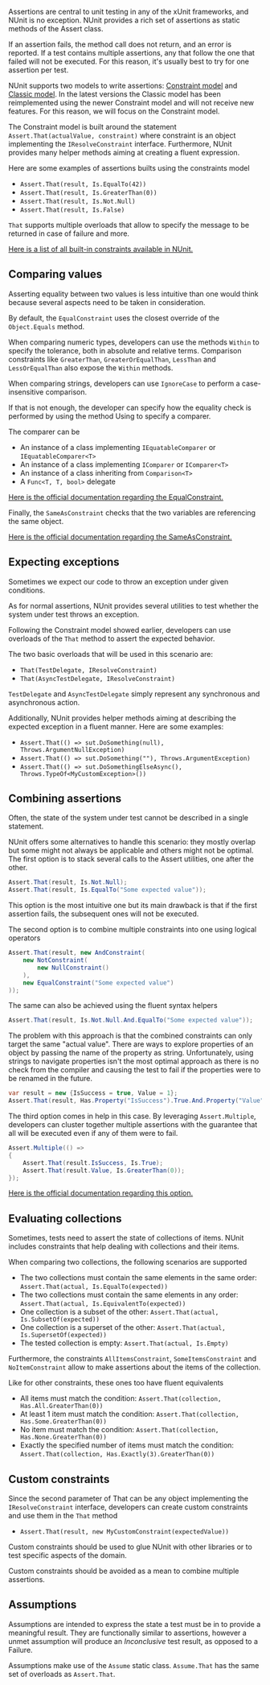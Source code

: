 Assertions are central to unit testing in any of the xUnit frameworks, and NUnit is no exception. NUnit provides a rich set of assertions as static methods of the Assert class.

If an assertion fails, the method call does not return, and an error is reported. If a test contains multiple assertions, any that follow the one that failed will not be executed. For this reason, it's usually best to try for one assertion per test.

NUnit supports two models to write assertions: [Constraint model](https://github.com/nunit/docs/wiki/Constraint-Model) and [Classic model](https://github.com/nunit/docs/wiki/Classic-Model). In the latest versions the Classic model has been reimplemented using the newer Constraint model and will not receive new features. For this reason, we will focus on the Constraint model.

The Constraint model is built around the statement `Assert.That(actualValue, constraint)` where constraint is an object implementing the `IResolveConstraint` interface. Furthermore, NUnit provides many helper methods aiming at creating a fluent expression.

Here are some examples of assertions builts using the constraints model
- `Assert.That(result, Is.EqualTo(42))`
- `Assert.That(result, Is.GreaterThan(0))`
- `Assert.That(result, Is.Not.Null)`
- `Assert.That(result, Is.False)`

`That` supports multiple overloads that allow to specify the message to be returned in case of failure and more.

[Here is a list of all built-in constraints available in NUnit.](https://docs.nunit.org/articles/nunit/writing-tests/constraints/Constraints.html)

## Comparing values
Asserting equality between two values is less intuitive than one would think because several aspects need to be taken in consideration.

By default, the `EqualConstraint`  uses the closest override of the `Object.Equals` method.

When comparing numeric types, developers can use the methods `Within` to specify the tolerance, both in absolute and relative terms. Comparison constraints like `GreaterThan`, `GreaterOrEqualThan`, `LessThan` and `LessOrEqualThan` also expose the `Within` methods.

When comparing strings, developers can use `IgnoreCase` to perform a case-insensitive comparison.

If that is not enough, the developer can specify how the equality check is performed by using the method Using to specify a comparer.

The comparer can be
- An instance of a class implementing `IEquatableComparer` or `IEquatableComparer<T>`
- An instance of a class implementing `IComparer` or `IComparer<T>`
- An instance of a class inheriting from `Comparison<T>`
- A `Func<T, T, bool>` delegate

[Here is the official documentation regarding the EqualConstraint.](https://docs.nunit.org/articles/nunit/writing-tests/constraints/EqualConstraint.html)

Finally, the `SameAsConstraint` checks that the two variables are referencing the same object.

[Here is the official documentation regarding the SameAsConstraint.](https://docs.nunit.org/articles/nunit/writing-tests/constraints/SameAsConstraint.html)

## Expecting exceptions
Sometimes we expect our code to throw an exception under given conditions.

As for normal assertions, NUnit provides several utilities to test whether the system under test throws an exception.

Following the Constraint model showed earlier, developers can use overloads of the `That` method to assert the expected behavior.

The two basic overloads that will be used in this scenario are:
- `That(TestDelegate, IResolveConstraint)`
- `That(AsyncTestDelegate, IResolveConstraint)`

`TestDelegate` and `AsyncTestDelegate` simply represent any synchronous and asynchronous action.

Additionally, NUnit provides helper methods aiming at describing the expected exception in a fluent manner.
Here are some examples:
- `Assert.That(() => sut.DoSomething(null), Throws.ArgumentNullException)`
- `Assert.That(() => sut.DoSomething(""), Throws.ArgumentException)`
- `Assert.That(() => sut.DoSomethingElseAsync(), Throws.TypeOf<MyCustomException>())`

## Combining assertions
Often, the state of the system under test cannot be described in a single statement.

NUnit offers some alternatives to handle this scenario: they mostly overlap but some might not always be applicable and others might not be optimal.
The first option is to stack several calls to the Assert utilities, one after the other.
```csharp
Assert.That(result, Is.Not.Null);
Assert.That(result, Is.EqualTo("Some expected value"));
```
This option is the most intuitive one but its main drawback is that if the first assertion fails, the subsequent ones will not be executed.

The second option is to combine multiple constraints into one using logical operators
```csharp
Assert.That(result, new AndConstraint(
	new NotConstraint(
		new NullConstraint()
	),
	new EqualConstraint("Some expected value")
));
```

The same can also be achieved using the fluent syntax helpers
```csharp
Assert.That(result, Is.Not.Null.And.EqualTo("Some expected value"));
```

The problem with this approach is that the combined constraints can only target the same "actual value". There are ways to explore properties of an object by passing the name of the property as string. Unfortunately, using strings to navigate properties isn't the most optimal approach as there is no check from the compiler and causing the test to fail if the properties were to be renamed in the future.
```csharp
var result = new {IsSuccess = true, Value = 1};
Assert.That(result, Has.Property("IsSuccess").True.And.Property("Value").EqualTo(1));
```
The third option comes in help in this case.
By leveraging `Assert.Multiple`, developers can cluster together multiple assertions with the guarantee that all will be executed even if any of them were to fail.
```csharp
Assert.Multiple(() => 
{
	Assert.That(result.IsSuccess, Is.True);
	Assert.That(result.Value, Is.GreaterThan(0));
});
```
[Here is the official documentation regarding this option.](https://github.com/nunit/docs/wiki/Multiple-Asserts)

## Evaluating collections
Sometimes, tests need to assert the state of collections of items. NUnit includes constraints that help dealing with collections and their items.

When comparing two collections, the following scenarios are supported
- The two collections must contain the same elements in the same order: `Assert.That(actual, Is.EqualTo(expected))`
- The two collections must contain the same elements in any order: `Assert.That(actual, Is.EquivalentTo(expected))`
- One collection is a subset of the other: `Assert.That(actual, Is.SubsetOf(expected))`
- One collection is a superset of the other: `Assert.That(actual, Is.SupersetOf(expected))`
- The tested collection is empty: `Assert.That(actual, Is.Empty)`

Furthermore, the constraints `AllItemsConstraint`, `SomeItemsConstraint` and `NoItemConstraint` allow to make assertions about the items of the collection. 

Like for other constraints, these ones too have fluent equivalents
- All items must match the condition: `Assert.That(collection, Has.All.GreaterThan(0))`
- At least 1 item must match the condition: `Assert.That(collection, Has.Some.GreaterThan(0))`
- No item must match the condition: `Assert.That(collection, Has.None.GreaterThan(0))`
- Exactly the specified number of items must match the condition: `Assert.That(collection, Has.Exactly(3).GreaterThan(0))`

## Custom constraints
Since the second parameter of That can be any object implementing the `IResolveConstraint` interface, developers can create custom constraints and use them in the `That` method
- `Assert.That(result, new MyCustomConstraint(expectedValue))`

Custom constraints should be used to glue NUnit with other libraries or to test specific aspects of the domain.

Custom constraints should be avoided as a mean to combine multiple assertions.

## Assumptions
Assumptions are intended to express the state a test must be in to provide a meaningful result. They are functionally similar to assertions, however a unmet assumption will produce an _Inconclusive_ test result, as opposed to a Failure.

Assumptions make use of the `Assume` static class.
`Assume.That` has the same set of overloads as `Assert.That`. 